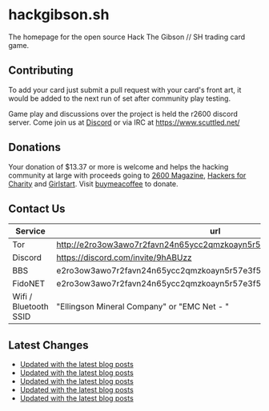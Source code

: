# hackgibson.sh
The homepage for the open source Hack The Gibson // SH trading card game.


## Contributing

To add your card just submit a pull request with your card's front art, it would be added to the next run of set after community play testing.

Game play and discussions over the project is held the r2600 discord server. Come join us at [Discord](https://discord.com/invite/9hABUzz) or via IRC at https://www.scuttled.net/


## Donations

Your donation of $13.37 or more is welcome and helps the hacking community at large with proceeds going to [2600 Magazine](https://2600.com/), [Hackers for Charity](https://hackersforcharity.org) and [Girlstart](https://girlstart.org).  Visit [buymeacoffee](https://www.buymeacoffee.com/hackgibson.sh) to donate.


## Contact Us

Service | url
-|-
Tor | http://e2ro3ow3awo7r2favn24n65ycc2qmzkoayn5r57e3f56nvjwdcgg32ad.onion
Discord | https://discord.com/invite/9hABUzz
BBS | e2ro3ow3awo7r2favn24n65ycc2qmzkoayn5r57e3f56nvjwdcgg32ad.onion:23
FidoNET | e2ro3ow3awo7r2favn24n65ycc2qmzkoayn5r57e3f56nvjwdcgg32ad.onion:24554
Wifi / Bluetooth SSID | "Ellingson Mineral Company" or "EMC Net - <fidonet address>"

## Latest Changes
<!-- BLOG-POST-LIST:START -->
- [Updated with the latest blog posts](https://github.com/DFW2600/hackgibson.sh/commit/0440925dbe57be8f38c5e29779b7191780015fb6)
- [Updated with the latest blog posts](https://github.com/DFW2600/hackgibson.sh/commit/274c76a0c3f11a222e0c3bbb306582257a97296a)
- [Updated with the latest blog posts](https://github.com/DFW2600/hackgibson.sh/commit/01afa55e435bfc2c2a54af7a8ed9aa1b7d9fa1ba)
- [Updated with the latest blog posts](https://github.com/DFW2600/hackgibson.sh/commit/5d97e1278266fd715e3e1635d9e1a51ac12adf00)
- [Updated with the latest blog posts](https://github.com/DFW2600/hackgibson.sh/commit/0981d33fd52a6028431987762c41d0f39b88bd22)
<!-- BLOG-POST-LIST:END -->
